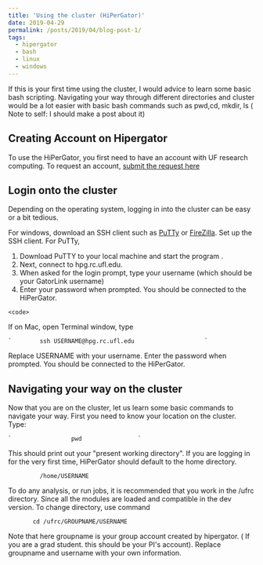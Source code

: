 ```yaml
---
title: 'Using the cluster (HiPerGator)'
date: 2019-04-29
permalink: /posts/2019/04/blog-post-1/
tags:
  - hipergator
  - bash
  - linux
  - windows
---
```


If this is your first time using the cluster, I would advice to learn some basic bash scripting. Navigating your way through different directories and cluster would be a lot easier with basic bash commands such as
pwd,cd, mkdir, ls ( Note to self: I should make a post about it) 


Creating Account on Hipergator
------
To use the HiPerGator, you first need to have an account with UF research computing. To request an account, [submit the request here](https://www.rc.ufl.edu/access/account-request/)


Login onto the cluster
------
Depending on the operating system, logging in into the cluster can be easy or a bit tedious. 

For windows, download an SSH client such as [PuTTy](https://www.putty.org/) or [FireZilla](https://filezilla-project.org/).
Set up the SSH client. 
For PuTTy,
     
1. Download PuTTY to your local machine and start the program .
2. Next, connect to hpg.rc.ufl.edu.
3. When asked for the login prompt, type your username (which should be your GatorLink username)
4. Enter your password when prompted. You should be connected to the HiPerGator. 

`<code>`

If on Mac, open Terminal window, type

    `        ssh USERNAME@hpg.rc.ufl.edu                    `

Replace USERNAME with your username. Enter the password when prompted. You should be connected to the HiPerGator.


Navigating your way on the cluster
------
Now that you are on the cluster, let us learn some basic commands to navigate your way. 
First  you need to know your location on the cluster. Type:

    `                 pwd                `
    


This should print out your "present working directory". If you are logging in for the very first time, HiPerGator should default to the home directory.


`          /home/USERNAME                `

To do any analysis, or run jobs, it is recommended that you work in the /ufrc directory. Since all the modules are loaded and compatible in the dev version. To change directory, use command

`        cd /ufrc/GROUPNAME/USERNAME              `


Note that here groupname is your group account created by hipergator. ( If you are a grad student. this should be your PI's account). Replace groupname and username with your own information. 


